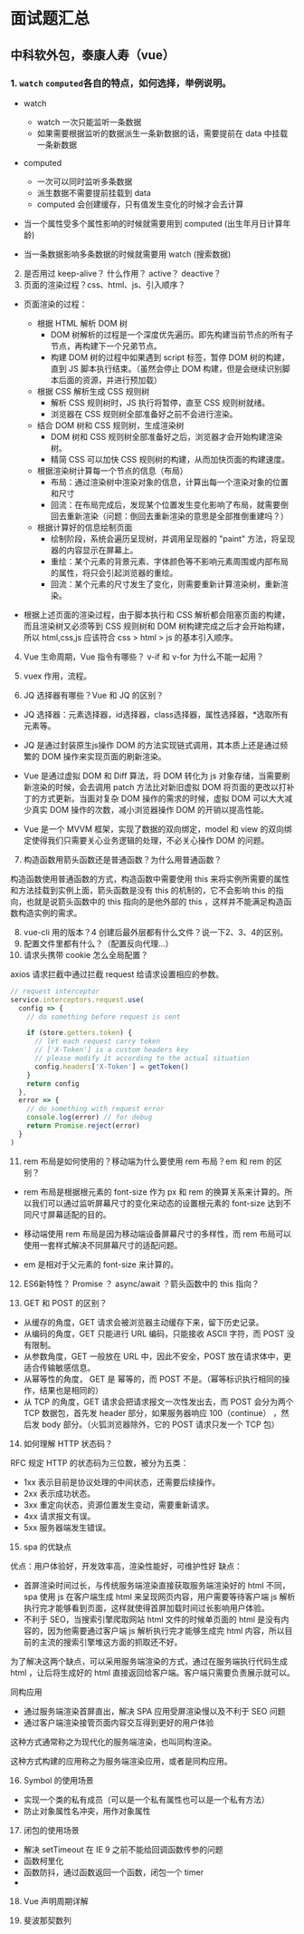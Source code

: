 # 面试题汇总

## 中科软外包，泰康人寿（vue）

### 1. `watch` `computed`各自的特点，如何选择，举例说明。

- watch
  - watch 一次只能监听一条数据
  - 如果需要根据监听的数据派生一条新数据的话，需要提前在 data 中挂载一条新数据
- computed 
  - 一次可以同时监听多条数据
  - 派生数据不需要提前挂载到 data
  - computed 会创建缓存，只有值发生变化的时候才会去计算

- 当一个属性受多个属性影响的时候就需要用到 computed (出生年月日计算年龄)
- 当一条数据影响多条数据的时候就需要用 watch (搜索数据)

2. 是否用过 keep-alive？ 什么作用？ active？ deactive？
3. 页面的渲染过程？css、html、js、引入顺序？

- 页面渲染的过程：
  - 根据 HTML 解析 DOM 树
    - DOM 树解析的过程是一个深度优先遍历。即先构建当前节点的所有子节点，再构建下一个兄弟节点。
    - 构建 DOM 树的过程中如果遇到 script 标签，暂停 DOM 树的构建，直到 JS 脚本执行结束。（虽然会停止 DOM 构建，但是会继续识别脚本后面的资源，并进行预加载）
  - 根据 CSS 解析生成 CSS 规则树
    - 解析 CSS 规则树时，JS 执行将暂停，直至 CSS 规则树就绪。
    - 浏览器在 CSS 规则树全部准备好之前不会进行渲染。
  - 结合 DOM 树和 CSS 规则树，生成渲染树
    - DOM 树和 CSS 规则树全部准备好之后，浏览器才会开始构建渲染树。
    - 精简 CSS 可以加快 CSS 规则树的构建，从而加快页面的构建速度。
  - 根据渲染树计算每一个节点的信息（布局）
    - 布局：通过渲染树中渲染对象的信息，计算出每一个渲染对象的位置和尺寸
    - 回流：在布局完成后，发现某个位置发生变化影响了布局，就需要倒回去重新渲染（问题：倒回去重新渲染的意思是全部推倒重建吗？）
  - 根据计算好的信息绘制页面
    - 绘制阶段，系统会遍历呈现树，并调用呈现器的 "paint" 方法，将呈现器的内容显示在屏幕上。
    - 重绘：某个元素的背景元素、字体颜色等不影响元素周围或内部布局的属性，将只会引起浏览器的重绘。
    - 回流：某个元素的尺寸发生了变化，则需要重新计算渲染树，重新渲染。

- 根据上述页面的渲染过程，由于脚本执行和 CSS 解析都会阻塞页面的构建，而且渲染树又必须等到 CSS 规则树和 DOM 树构建完成之后才会开始构建，所以 html,css,js 应该符合 css > html > js 的基本引入顺序。

4. Vue 生命周期，Vue 指令有哪些？ v-if 和 v-for 为什么不能一起用？



5. vuex 作用，流程。
6. JQ 选择器有哪些？Vue 和 JQ 的区别？

- JQ 选择器：元素选择器，id选择器，class选择器，属性选择器，*选取所有元素等。

- JQ 是通过封装原生js操作 DOM 的方法实现链式调用，其本质上还是通过频繁的 DOM 操作来实现页面的刷新渲染。
- Vue 是通过虚拟 DOM 和 Diff 算法，将 DOM 转化为 js 对象存储，当需要刷新渲染的时候，会去调用 patch 方法比对新旧虚拟 DOM 将页面的更改以打补丁的方式更新。当面对复杂 DOM 操作的需求的时候，虚拟 DOM 可以大大减少真实 DOM 操作的次数，减小浏览器操作 DOM 的开销以提高性能。
- Vue 是一个 MVVM 框架，实现了数据的双向绑定，model 和 view 的双向绑定使得我们只需要关心业务逻辑的处理，不必关心操作 DOM 的问题。

7. 构造函数用箭头函数还是普通函数？为什么用普通函数？

构造函数使用普通函数的方式，构造函数中需要使用 this 来将实例所需要的属性和方法挂载到实例上面，箭头函数是没有 this 的机制的，它不会影响 this 的指向，也就是说箭头函数中的 this 指向的是他外部的 this ，这样并不能满足构造函数构造实例的需求。

8. vue-cli 用的版本？4 创建后最外层都有什么文件？说一下2、3、4的区别。
9. 配置文件里都有什么？（配置反向代理...）
10. 请求头携带 cookie 怎么全局配置？

axios 请求拦截中通过拦截 request 给请求设置相应的参数。

```js
// request interceptor
service.interceptors.request.use(
  config => {
    // do something before request is sent

    if (store.getters.token) {
      // let each request carry token
      // ['X-Token'] is a custom headers key
      // please modify it according to the actual situation
      config.headers['X-Token'] = getToken()
    }
    return config
  },
  error => {
    // do something with request error
    console.log(error) // for debug
    return Promise.reject(error)
  }
)
```

11. rem 布局是如何使用的？移动端为什么要使用 rem 布局？em 和 rem 的区别？

- rem 布局是根据根元素的 font-size 作为 px 和 rem 的换算关系来计算的。所以我们可以通过监听屏幕尺寸的变化来动态的设置根元素的 font-size 达到不同尺寸屏幕适配的目的。

- 移动端使用 rem 布局是因为移动端设备屏幕尺寸的多样性，而 rem 布局可以使用一套样式解决不同屏幕尺寸的适配问题。

- em 是相对于父元素的 font-size 来计算的。

12. ES6新特性？ Promise ？ async/await ？箭头函数中的 this 指向？

13. GET 和 POST 的区别？

- 从缓存的角度，GET 请求会被浏览器主动缓存下来，留下历史记录。
- 从编码的角度，GET 只能进行 URL 编码，只能接收 ASCII 字符，而 POST 没有限制。
- 从参数角度，GET 一般放在 URL 中，因此不安全，POST 放在请求体中，更适合传输敏感信息。
- 从幂等性的角度， GET 是 幂等的，而 POST 不是。（幂等标识执行相同的操作，结果也是相同的）
- 从 TCP 的角度，GET 请求会把请求报文一次性发出去，而 POST 会分为两个 TCP 数据包，首先发 header 部分，如果服务器响应 100（continue） ，然后发 body 部分。（火狐浏览器除外，它的 POST 请求只发一个 TCP 包）

14. 如何理解 HTTP 状态码？

RFC 规定 HTTP 的状态码为三位数，被分为五类：

- 1xx 表示目前是协议处理的中间状态，还需要后续操作。
- 2xx 表示成功状态。
- 3xx 重定向状态，资源位置发生变动，需要重新请求。
- 4xx 请求报文有误。
- 5xx 服务器端发生错误。

15. spa 的优缺点

优点：用户体验好，开发效率高，渲染性能好，可维护性好
缺点：
  - 首屏渲染时间过长，与传统服务端渲染直接获取服务端渲染好的 html 不同，spa 使用 js 在客户端生成 html 来呈现网页内容，用户需要等待客户端 js 解析执行完才能够看到页面，这样就使得首屏加载时间过长影响用户体验。
  - 不利于 SEO，当搜索引擎爬取网站 html 文件的时候单页面的 html 是没有内容的，因为他需要通过客户端 js 解析执行完才能够生成完 html 内容，所以目前的主流的搜索引擎堆这方面的抓取还不好。

为了解决这两个缺点，可以采用服务端渲染的方式，通过在服务端执行代码生成 html ，让后将生成好的 html 直接返回给客户端。客户端只需要负责展示就可以。

同构应用

- 通过服务端渲染首屏直出，解决 SPA 应用受屏渲染慢以及不利于 SEO 问题
- 通过客户端渲染接管页面内容交互得到更好的用户体验

这种方式通常称之为现代化的服务端渲染，也叫同构渲染。

这种方式构建的应用称之为服务端渲染应用，或者是同构应用。

16. Symbol 的使用场景

- 实现一个类的私有成员（可以是一个私有属性也可以是一个私有方法）
- 防止对象属性名冲突，用作对象属性

17. 闭包的使用场景

- 解决 setTimeout 在 IE 9 之前不能给回调函数传参的问题
- 函数柯里化
- 函数防抖，通过函数返回一个函数，闭包一个 timer 
- 

18. Vue 声明周期详解

19. 斐波那契数列

